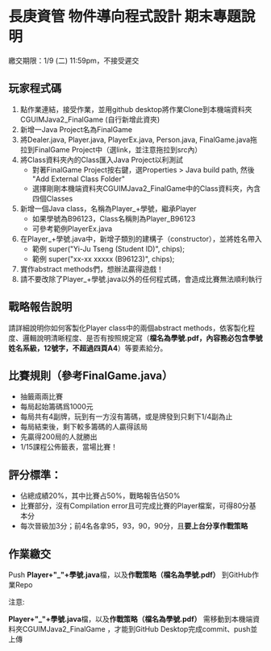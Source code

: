# 長庚資管 物件導向程式設計 期末專題說明

繳交期限：1/9 (二) 11:59pm，不接受遲交

## 玩家程式碼

1. 點作業連結，接受作業，並用github desktop將作業Clone到本機端資料夾CGUIMJava2_FinalGame (自行新增此資夾)
2. 新增一Java Project名為FinalGame
3. 將Dealer.java, Player.java, PlayerEx.java, Person.java, FinalGame.java拖拉到FinalGame Project中（選link，並注意拖拉到src內）
4. 將Class資料夾內的Class匯入Java Project以利測試
   - 對著FinalGame Project按右鍵，選Properties > Java build path, 然後 "Add External Class Folder"
   - 選擇剛剛本機端資料夾CGUIMJava2_FinalGame中的Class資料夾，內含四個Classes
5. 新增一個Java class，名稱為Player_+學號，繼承Player
   - 如果學號為B96123，Class名稱則為Player_B96123
   - 可參考範例PlayerEx.java
6. 在Player_+學號.java中，新增子類別的建構子（constructor），並將姓名帶入
   - 範例 super("Yi-Ju Tseng (Student ID)", chips);
   - 範例 super("xx-xx xxxxx (B96123)", chips);
7. 實作abstract methods們，想辦法贏得遊戲！
8. 請不要改除了Player_+學號.java以外的任何程式碼，會造成比賽無法順利執行

## 戰略報告說明

請詳細說明你如何客製化Player class中的兩個abstract methods，依客製化程度、邏輯說明清晰程度、是否有按照規定寫（**檔名為學號.pdf，內容務必包含學號姓名系級，12號字，不超過四頁A4**）等要素給分。

## 比賽規則（參考FinalGame.java）

- 抽籤兩兩比賽
- 每局起始籌碼爲1000元
- 每局共有4副牌，玩到有一方沒有籌碼，或是牌發到只剩下1/4副為止
- 每局結束後，剩下較多籌碼的人贏得該局
- 先贏得200局的人就勝出
- 1/15課程公佈籤表，當場比賽！

## 評分標準：

- 佔總成績20%，其中比賽占50%，戰略報告佔50%
- 比賽部分，沒有Compilation error且可完成比賽的Player檔案，可得80分基本分
- 每次晉級加3分；前4名各拿95，93，90，90分，且**要上台分享作戰策略**

## 作業繳交

Push **Player+"_"+學號.java**檔，以及**作戰策略（檔名為學號.pdf）** 到GitHub作業Repo

注意: 

**Player+"_"+學號.java**檔，以及**作戰策略（檔名為學號.pdf）** 需移動到本機端資料夾CGUIMJava2_FinalGame ，才能到GitHub Desktop完成commit、push並上傳

